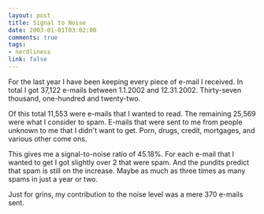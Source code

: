 ```yaml
--- 
layout: post
title: Signal to Noise
date: 2003-01-01T03:02:00
comments: true
tags:
- nerdliness
link: false
---
```

For the last year I have been keeping every piece of e-mail I received. In total I got 37,122 e-mails between 1.1.2002 and 12.31.2002. Thirty-seven thousand, one-hundred and twenty-two.

Of this total 11,553 were e-mails that I wanted to read. The remaining 25,569 were what I consider to spam. E-mails that were sent to me from people unknown to me that I didn't want to get. Porn, drugs, credit, mortgages, and various other come ons.

This gives me a signal-to-noise ratio of 45.18%. For each e-mail that I wanted to get I got slightly over 2 that were spam. And the pundits predict that spam is still on the increase. Maybe as much as three times as many spams in just a year or two.

Just for grins, my contribution to the noise level was a mere 370 e-mails sent.
